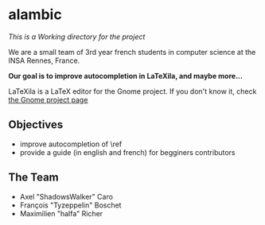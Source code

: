 alambic
=======
*This is a Working directory for the project*

We are a small team of 3rd year french students in computer science at the INSA Rennes, France.

**Our goal is to improve autocompletion in LaTeXila, and maybe more...**

LaTeXila is a LaTeX editor for the Gnome project.
If you don't know it, check [the Gnome project page](https://wiki.gnome.org/Apps/LaTeXila)

Objectives
----------
  - improve autocompletion of \ref
  - provide a guide (in english and french) for begginers contributors

The Team
--------
  - Axel "ShadowsWalker" Caro
  - François "Tyzeppelin" Boschet
  - Maximilien "halfa" Richer
